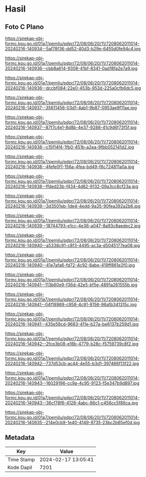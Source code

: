 # Hasil

## Foto C Plano

https://sirekap-obj-formc.kpu.go.id/01a7/pemilu/pdpr/72/08/06/20/11/7208062011014-20240216-140934--5af78f36-dd52-40d3-b29e-6455d0fe94c4.jpg

https://sirekap-obj-formc.kpu.go.id/01a7/pemilu/pdpr/72/08/06/20/11/7208062011014-20240216-140936--cbb8a614-9308-41bf-8341-0ad18fa2e7a9.jpg

https://sirekap-obj-formc.kpu.go.id/01a7/pemilu/pdpr/72/08/06/20/11/7208062011014-20240216-140936--dccbf084-22e0-453b-953d-225a0cfb6dc5.jpg

https://sirekap-obj-formc.kpu.go.id/01a7/pemilu/pdpr/72/08/06/20/11/7208062011014-20240216-140937--35611456-03d1-4ab1-9b87-0953ae9f11ae.jpg

https://sirekap-obj-formc.kpu.go.id/01a7/pemilu/pdpr/72/08/06/20/11/7208062011014-20240216-140937--87f7c4e1-8d8b-4e37-9288-41c9d6f73f5f.jpg

https://sirekap-obj-formc.kpu.go.id/01a7/pemilu/pdpr/72/08/06/20/11/7208062011014-20240216-140938--c15f14f4-1fb0-451b-a2ea-9fbb052141d2.jpg

https://sirekap-obj-formc.kpu.go.id/01a7/pemilu/pdpr/72/08/06/20/11/7208062011014-20240216-140938--4fefe0f1-156a-4fea-bd49-f8c724811a0a.jpg

https://sirekap-obj-formc.kpu.go.id/01a7/pemilu/pdpr/72/08/06/20/11/7208062011014-20240216-140938--ffded23b-f434-4d82-9132-09a3cc8cf23a.jpg

https://sirekap-obj-formc.kpu.go.id/01a7/pemilu/pdpr/72/08/06/20/11/7208062011014-20240216-140939--3d3501eb-1de4-4edd-9a35-90fea392a2b6.jpg

https://sirekap-obj-formc.kpu.go.id/01a7/pemilu/pdpr/72/08/06/20/11/7208062011014-20240216-140939--18744793-e1cc-4e36-a047-8a93c8aedec2.jpg

https://sirekap-obj-formc.kpu.go.id/01a7/pemilu/pdpr/72/08/06/20/11/7208062011014-20240216-140940--a5338c91-c8f3-4495-ac3a-d5045177ea08.jpg

https://sirekap-obj-formc.kpu.go.id/01a7/pemilu/pdpr/72/08/06/20/11/7208062011014-20240216-140940--41e7afa6-fd72-4c92-8abe-419ff861e2f0.jpg

https://sirekap-obj-formc.kpu.go.id/01a7/pemilu/pdpr/72/08/06/20/11/7208062011014-20240216-140941--113b60e9-f36d-42e5-bf5e-4891a261555b.jpg

https://sirekap-obj-formc.kpu.go.id/01a7/pemilu/pdpr/72/08/06/20/11/7208062011014-20240216-140941--04f18989-c958-4c91-8156-96a1b341315c.jpg

https://sirekap-obj-formc.kpu.go.id/01a7/pemilu/pdpr/72/08/06/20/11/7208062011014-20240216-140941--435e59cd-9683-411e-b27a-be6137b259d1.jpg

https://sirekap-obj-formc.kpu.go.id/01a7/pemilu/pdpr/72/08/06/20/11/7208062011014-20240216-140942--2fce3b08-e16b-4779-b28c-f5759739c8f2.jpg

https://sirekap-obj-formc.kpu.go.id/01a7/pemilu/pdpr/72/08/06/20/11/7208062011014-20240216-140942--737d53cb-ac44-4e55-b3d1-397466f13f22.jpg

https://sirekap-obj-formc.kpu.go.id/01a7/pemilu/pdpr/72/08/06/20/11/7208062011014-20240216-140943--16029196-cc9a-4c95-9123-f5e347b9d897.jpg

https://sirekap-obj-formc.kpu.go.id/01a7/pemilu/pdpr/72/08/06/20/11/7208062011014-20240216-140943--36cf78f6-4128-4abc-86c1-c456cc5f86ca.jpg

https://sirekap-obj-formc.kpu.go.id/01a7/pemilu/pdpr/72/08/06/20/11/7208062011014-20240216-140935--214e0cb9-1e40-4149-9735-23bc2b65ef0d.jpg


## Metadata

| Key        | Value               |
| ---------- | ------------------- |
| Time Stamp | 2024-02-17 13:05:41 |
| Kode Dapil | 7201                |



